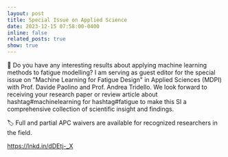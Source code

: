 ```yaml
---
layout: post
title: Special Issue on Applied Science
date: 2023-12-15 07:58:00-0400
inline: false
related_posts: true
show: true
---
```


📢 Do you have any interesting results about applying machine learning methods to fatigue modelling? 
I am serving as guest editor for the special issue on "Machine Learning for Fatigue Design" in Applied Sciences (MDPI) with Prof. Davide Paolino and Prof. Andrea Tridello. 
We look forward to receiving your research paper or review article about hashtag#machinelearning for hashtag#fatigue to make this SI a comprehensive collection of scientific insight and findings.

🏷 Full and partial APC waivers are available for recognized researchers in the field.

https://lnkd.in/dDEtj-_X
